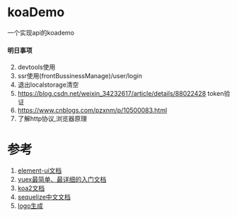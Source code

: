 # koaDemo
一个实现api的koademo

#### 明日事项
2. devtools使用
3. ssr使用(frontBussinessManage)/user/login
4. 退出localstorage清空
4. https://blog.csdn.net/weixin_34232617/article/details/88022428  token验证
5. https://www.cnblogs.com/pzxnm/p/10500083.html
1. 了解http协议,浏览器原理

# 参考
1. [element-ui文档](https://element.faas.ele.me/#/zh-CN/component/installation 'element-ui文档')
1. [vuex最简单、最详细的入门文档](https://segmentfault.com/a/1190000009404727 'vuex最简单、最详细的入门文档')
1. [koa2文档](https://koa.bootcss.com/ 'koa2文档')
1. [sequelize中文文档](https://demopark.github.io/sequelize-docs-Zh-CN/ 'sequelize中文文档')
1. [logo生成](http://www.uugai.com/ 'logo生成')